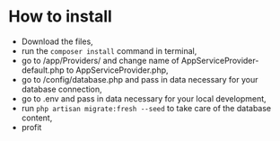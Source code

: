 # How to install
- Download the files,
- run the `composer install` command in terminal,
- go to /app/Providers/ and change name of AppServiceProvider-default.php to AppServiceProvider.php,
- go to /config/database.php and pass in data necessary for your database connection,
- go to .env and pass in data necessary for your local development,
- run `php artisan migrate:fresh --seed` to take care of the database content,
- profit
